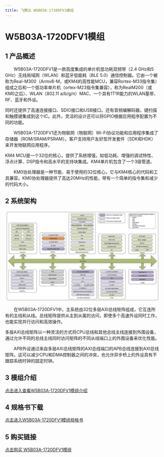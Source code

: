 ```yaml
---
title: 飞腾云 W5B03A-1720DFV1模组 
---
```

# W5B03A-1720DFV1模组 

## 1 产品概述

<p style="text-indent:2em;">
W5B03A-1720DFV1是一款高度集成的单片机低功耗双频带（2.4 GHz和5 GHz）无线局域网（WLAN）和蓝牙低能耗（BLE 5.0）通信控制器。它由一个被称为Real-M300（Armv8-M，或KM4的高性能MCU，兼容Rortex-M33指令集）组成之后和一个低功率单片机（ortex-M23指令集兼容），称为RealM200（或KM0之后）、WLAN（802.11 a/b/g/n）MAC、一个具有1T1R能力的WLAN基带、RF、蓝牙和外设。
</p>
同时还提供了高速连接接口、SDIO接口和USB接口。还有音频编解码器，键扫描和触摸键集成到这个IC。此外，灵活的设计还可以将GPIO根据应用程序配置为不同的功能。
<p style="text-indent:2em;">
W5B03A-1720DFV1还为物联网（物联网）Wi-Fi协议功能和应用程序集成了存储器（ROM/SRAM/PSRAM）。客户支持用户友好型开发套件（SDK和HDK）来开发物联网应用程序。
</p>
KM4 MCU是一个32位的核心，提供了系统增强，如低功耗、增强的调试特性、浮点计算、DSP指令和高水平的支持块集成。KM4单片机包含了一个3级管道。
<p style="text-indent:2em;">
KM0协处理器是一种节能、易于使用的32位核心，它与KM4核心的代码和工具兼容。KM0协处理器提供了高达20MHz的性能，带有一个简单的指令集和减少的代码大小。
</p>

## 2 系统架构

![](/assets/images/8720DF/kappframework-LiXlSP.png)
<p style="text-indent:2em;">
在W5B03A-1720DFV1中，主系统由32位多层AXI总线矩阵组成，它互连所有的主线和从线。总线矩阵提供从主到从属的访问，即使多个高速外设同时工作，也能实现并行访问和高效操作。
</p>
多层AXI总线矩阵以一种灵活的方式将CPU总线和其他总线主线连接到外围设备，通过允许不同的总线主线同时访问矩阵的不同从线端口上的外围设备来优化性能。
<p style="text-indent:2em;">
APB外设通过来自多层AXI总线矩阵的AXI总线端口的APB总线连接到AXI总线矩阵。这可以减少CPU和DMA控制器之间的冲突，也允许异步桥上的外设具有不跟踪系统时钟的固定时钟。
</p>

##  3 模组介绍
[点击进入查看W5B03A-1720DFV1模组介绍](../../services_support/8720df/W5B03A-1720DFV1_datasheet.md)

## 4 规格书下载
[点击进入W5B03A-1720DFV1模组规格书](../../download/8720df/8720df_datasheet.md)

<!-- 换行使用<br> -->
##  5 购买链接
[点击购买 W5B03A-1720DFV1模组](../../buy_sample/8720df.md)